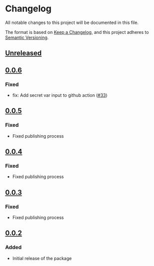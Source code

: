 # Changelog

All notable changes to this project will be documented in this file.

The format is based on [Keep a Changelog](https://keepachangelog.com/en/1.0.0/),
and this project adheres to [Semantic Versioning](https://semver.org/spec/v2.0.0.html).

## [Unreleased]

## [0.0.6]

### Fixed

- fix: Add secret var input to github action ([#33](https://github.com/MetaMask/mobile-wallet-protocol/pull/33))

## [0.0.5]

### Fixed

- Fixed publishing process

## [0.0.4]

### Fixed

- Fixed publishing process

## [0.0.3]

### Fixed

- Fixed publishing process

## [0.0.2]

### Added

- Initial release of the package

[Unreleased]: https://github.com/MetaMask/mobile-wallet-protocol/compare/@metamask/mobile-wallet-protocol-core@0.0.6...HEAD
[0.0.6]: https://github.com/MetaMask/mobile-wallet-protocol/compare/@metamask/mobile-wallet-protocol-core@0.0.5...@metamask/mobile-wallet-protocol-core@0.0.6
[0.0.5]: https://github.com/MetaMask/mobile-wallet-protocol/compare/@metamask/mobile-wallet-protocol-core@0.0.4...@metamask/mobile-wallet-protocol-core@0.0.5
[0.0.4]: https://github.com/MetaMask/mobile-wallet-protocol/compare/@metamask/mobile-wallet-protocol-core@0.0.3...@metamask/mobile-wallet-protocol-core@0.0.4
[0.0.3]: https://github.com/MetaMask/mobile-wallet-protocol/compare/@metamask/mobile-wallet-protocol-core@0.0.2...@metamask/mobile-wallet-protocol-core@0.0.3
[0.0.2]: https://github.com/MetaMask/mobile-wallet-protocol/releases/tag/@metamask/mobile-wallet-protocol-core@0.0.2
